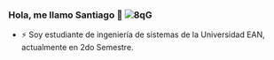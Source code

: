 ### Hola, me llamo Santiago 👋 ![8qG](https://user-images.githubusercontent.com/102564125/160720662-bd3343cf-6ca1-4110-915e-c1e8a1075df9.gif) 

- ⚡ Soy estudiante de ingeniería de sistemas de la Universidad EAN, actualmente en 2do Semestre.

